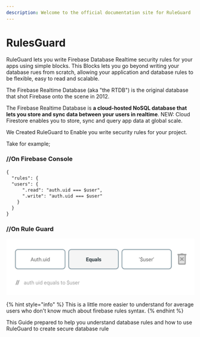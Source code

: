 ```yaml
---
description: Welcome to the official documentation site for RuleGuard
---
```


# RulesGuard

RuleGuard  lets you write Firebase Database Realtime security rules for your  apps using simple  blocks. This Blocks  lets you go beyond writing your database rues from scratch, allowing your application  and database rules to be flexible, easy to read and scalable.

The Firebase Realtime Database \(aka "the RTDB"\) is the original database that shot Firebase onto the scene in 2012.

 The Firebase Realtime Database is **a cloud-hosted NoSQL database that lets you store and sync data between your users in realtime**. NEW: Cloud Firestore enables you to store, sync and query app data at global scale.

We Created RuleGuard to Enable you write security rules for your project.

Take for example;

### //On Firebase Console

```
{
  "rules": {
  "users": {
      ".read": "auth.uid === $user",
      ".write": "auth.uid === $user"
    }
  }
}
```





### //On Rule Guard

![](.gitbook/assets/screenshot_20210903-082328.png)

{% hint style="info" %}
 This is a little more easier to understand for average users who don't know much about firebase rules syntax.
{% endhint %}

This Guide prepared to help you understand database rules and how to use RuleGuard to create  secure database rule




